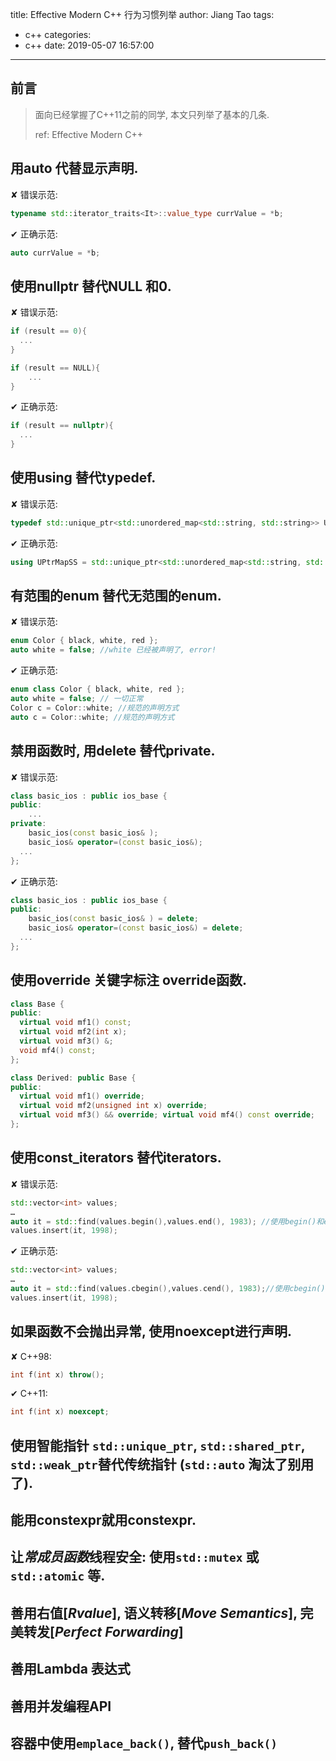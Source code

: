 title: Effective Modern C++ 行为习惯列举
author: Jiang Tao
tags:
  - c++
categories:
  - c++
date: 2019-05-07 16:57:00
---
## 前言

> 面向已经掌握了C++11之前的同学, 本文只列举了基本的几条.
>
> ref: Effective Modern C++


## 用**auto** 代替显示声明.

✘ 错误示范:

```c++
typename std::iterator_traits<It>::value_type currValue = *b;
```
✔ 正确示范:

```c++
auto currValue = *b;
```


## 使用**nullptr** 替代**NULL** 和**0**.

✘ 错误示范:

```c++
if (result == 0){
  ...
}
```

```c++
if (result == NULL){
	...
}
```

✔ 正确示范:

```c++
if (result == nullptr){
  ...
}
```



## 使用**using** 替代**typedef**.

✘ 错误示范:

```c++
typedef std::unique_ptr<std::unordered_map<std::string, std::string>> UPtrMapSS;
```

✔ 正确示范:

```c++
using UPtrMapSS = std::unique_ptr<std::unordered_map<std::string, std::string>>;
```



## 有范围的**enum** 替代无范围的**enum**.

✘ 错误示范:

```c++
enum Color { black, white, red };
auto white = false; //white 已经被声明了, error!
```

✔ 正确示范:

```c++
enum class Color { black, white, red };
auto white = false; // 一切正常
Color c = Color::white; //规范的声明方式
auto c = Color::white; //规范的声明方式
```

## 禁用函数时, 用**delete** 替代**private**.

✘ 错误示范:

```c++
class basic_ios : public ios_base { 
public:
	...
private:
	basic_ios(const basic_ios& ); 
	basic_ios& operator=(const basic_ios&); 
  ...
};
```

✔ 正确示范:

```c++
class basic_ios : public ios_base { 
public:
	basic_ios(const basic_ios& ) = delete; 
	basic_ios& operator=(const basic_ios&) = delete; 
  ...
};
```

## 使用**override** 关键字标注 override函数.

```c++
class Base { 
public:
  virtual void mf1() const; 
  virtual void mf2(int x); 
  virtual void mf3() &; 
  void mf4() const; 
};

class Derived: public Base { 
public:
  virtual void mf1() override; 
  virtual void mf2(unsigned int x) override; 
  virtual void mf3() && override; virtual void mf4() const override;
};
```

## 使用const_iterators 替代iterators.

✘ 错误示范:

```c++
std::vector<int> values;
…
auto it = std::find(values.begin(),values.end(), 1983); //使用begin()和end()
values.insert(it, 1998);
```

✔ 正确示范:

```c++
std::vector<int> values; 
…
auto it = std::find(values.cbegin(),values.cend(), 1983);//使用cbegin()和cend()
values.insert(it, 1998);
```



## 如果函数不会抛出异常, 使用**noexcept**进行声明.

✘ C++98:

```c++
int f(int x) throw();
```

✔ C++11:

```c++
int f(int x) noexcept;
```



## 使用智能指针 ``std::unique_ptr``, ``std::shared_ptr``,  ``std::weak_ptr``替代传统指针 (``std::auto`` 淘汰了别用了).

## 能用constexpr就用constexpr.

## 让*常成员函数*线程安全: 使用``std::mutex`` 或``std::atomic`` 等.

## 善用右值[*Rvalue*], 语义转移[*Move Semantics*], 完美转发[*Perfect Forwarding*]

## 善用Lambda 表达式

## 善用并发编程API

## 容器中使用``emplace_back()``,  替代``push_back()``